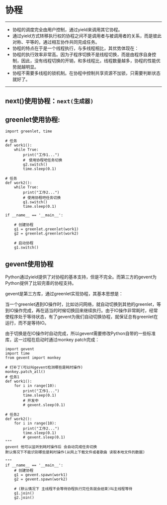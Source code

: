 # 协程
---
- 协程的调度完全由用户控制，通过yield来调用其它协程。
- 通过yield方式转移执行权的协程之间不是调用者与被调用者的关系，而是彼此对称、平等的，通过相互协作共同完成任务。
- 协程的特点在于是一个线程执行，与多线程相比，其优势体现在：
 - 协程的执行效率非常高。因为子程序切换不是线程切换，而是由程序自身控制，因此，没有线程切换的开销，和多线程比，线程数量越多，协程的性能优势就越明显。
 - 协程不需要多线程的锁机制。在协程中控制共享资源不加锁，只需要判断状态就好了。

---

## next()使用协程：`next(生成器)`
## greenlet使用协程:


```
import greenlet, time

# 任务
def work1():
    while True:
        print("工作1...")
        #　使用协程吧任务切换
        g2.switch()
        time.sleep(0.1)

# 任务
def work2():
    while True:
        print("工作2...")
        # 使用协程吧任务切换
        g1.switch()
        time.sleep(0.1)

if __name__ == '__main__':

    # 创建协程
    g1 = greenlet.greenlet(work1)
    g2 = greenlet.greenlet(work2)

    # 启动协程
    g1.switch()
```
## gevent使用协程
Python通过yield提供了对协程的基本支持，但是不完全。而第三方的gevent为Python提供了比较完善的协程支持。

gevent是第三方库，通过greenlet实现协程，其基本思想是：

当一个greenlet遇到IO操作时，比如访问网络，就自动切换到其他的greenlet，等到IO操作完成，再在适当的时候切换回来继续执行。由于IO操作非常耗时，经常使程序处于等待状态，有了gevent为我们自动切换协程，就保证总有greenlet在运行，而不是等待IO。

由于切换是在IO操作时自动完成，所以gevent需要修改Python自带的一些标准库，这一过程在启动时通过monkey patch完成：


```
import gevent
import time
from gevent import monkey

# 打补丁(可以叫gevent检测哪些是耗时操作)
monkey.patch_all()
# 任务1
def work1():
    for i in range(10):
        print("工作1...")
        time.sleep(0.1)
        # 开发中
        # gevent.sleep(0.1)

# 任务2
def work2():
    for i in range(10):
        print("工作2...")
        time.sleep(0.1)
        # gevent.sleep(0.1)
"""
gevent 他可以监听到耗时操作后 会自动完成任务切换
默认情况下不能识别哪些是耗时操作(从网上下载文件或者歌曲 读取本地文件的数据)

"""
if __name__ == '__main__':
    # 创建协程
    g1 = gevent.spawn(work1)
    g2 = gevent.spawn(work2)

    # (默认情况下 主线程不会等待协程执行完任务就会结束)叫主线程等待
    g1.join()
    g2.join()
```


